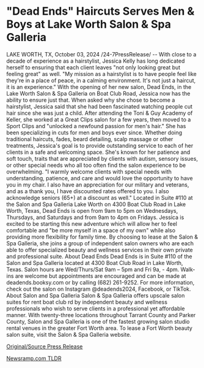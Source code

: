 # "Dead Ends" Haircuts Serves Men & Boys at Lake Worth Salon & Spa Galleria

LAKE WORTH, TX, October 03, 2024 /24-7PressRelease/ -- With close to a decade of experience as a hairstylist, Jessica Kelly has long dedicated herself to ensuring that each client leaves "not only looking great but feeling great" as well. "My mission as a hairstylist is to have people feel like they're in a place of peace, in a calming environment. It's not just a haircut, it is an experience." With the opening of her new salon, Dead Ends, in the Lake Worth Salon & Spa Galleria on Boat Club Road, Jessica now has the ability to ensure just that.  When asked why she chose to become a hairstylist, Jessica said that she had been fascinated watching people cut hair since she was just a child. After attending the Toni & Guy Academy of Keller, she worked at a Great Clips salon for a few years, then moved to a Sport Clips and "unlocked a newfound passion for men's hair." She has been specializing in cuts for men and boys ever since.  Whether doing traditional haircuts, fades, beard detailing, scalp massage or other treatments, Jessica's goal is to provide outstanding service to each of her clients in a safe and welcoming space. She's known for her patience and soft touch, traits that are appreciated by clients with autism, sensory issues, or other special needs who all too often find the salon experience to be overwhelming. "I warmly welcome clients with special needs with understanding, patience, and care and would love the opportunity to have you in my chair. I also have an appreciation for our military and veterans, and as a thank you, I have discounted rates offered to you. I also acknowledge seniors (65+) at a discount as well."  Located in Suite #110 at the Salon and Spa Galleria Lake Worth on 4300 Boat Club Road in Lake Worth, Texas, Dead Ends is open from 9am to 5pm on Wednesdays, Thursdays, and Saturdays and from 9am to 4pm on Fridays.   Jessica is excited to be starting this new adventure which will allow her to feel comfortable and "be more myself in a space of my own" while also providing more flexibility for family time. By choosing to lease at the Salon & Spa Galleria, she joins a group of independent salon owners who are each able to offer specialized beauty and wellness services in their own private and professional suite.  About Dead Ends Dead Ends is in Suite #110 of the Salon and Spa Galleria located at 4300 Boat Club Road in Lake Worth, Texas. Salon hours are Wed/Thurs/Sat 9am – 5pm and Fri 9a, - 4pm. Walk-ins are welcome but appointments are encouraged and can be made at deadends.booksy.com or by calling (682) 261-9252. For more information, check out the salon on Instagram @deadends2024, Facebook, or TikTok.  About Salon and Spa Galleria Salon & Spa Galleria offers upscale salon suites for rent boat club rd by independent beauty and wellness professionals who wish to serve clients in a professional yet affordable manner. With twenty-three locations throughout Tarrant County and Parker County, Salon and Spa Galleria is one of the fastest growing salon studio rental venues in the greater Fort Worth area. To lease a Fort Worth beauty salon suite, visit the Salon & Spa Galleria website. 

[Original/Source Press Release](https://www.24-7pressrelease.com/press-release/514710/dead-ends-haircuts-serves-men-boys-at-lake-worth-salon-spa-galleria) 

[Newsramp.com TLDR](https://newsramp.com/None) 
